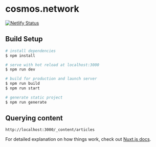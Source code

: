 # cosmos.network

[![Netlify Status](https://api.netlify.com/api/v1/badges/60426089-1198-4f71-a8a0-efb726d55611/deploy-status)](https://app.netlify.com/sites/cosmos-hub-site/deploys)

## Build Setup

```bash
# install dependencies
$ npm install

# serve with hot reload at localhost:3000
$ npm run dev

# build for production and launch server
$ npm run build
$ npm run start

# generate static project
$ npm run generate
```

## Querying content

`http://localhost:3000/_content/articles`

For detailed explanation on how things work, check out [Nuxt.js docs](https://nuxtjs.org).